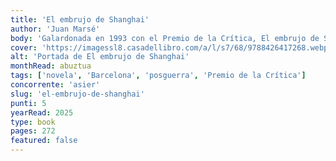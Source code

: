 ```yaml
---
title: 'El embrujo de Shanghai'
author: 'Juan Marsé'
body: 'Galardonada en 1993 con el Premio de la Crítica, El embrujo de Shanghai es una estremecedora fábula sobre los sueños y las derrotas de niños y adultos, asfixiados todos por el aire gris de la Barcelona de posguerra. En la Barcelona de 1984, el capitán Blay, con su cabeza vendada y sus suspicacias sobre los escapes de gas que están a punto de hacer volar toda la ciudad, se pasea por el barrio sacudido aún por los estertores de la guerra perdida y acompañado por los espectros gimientes de sus hijos muertos. El pequeño Daniel le escolta a través de aquellas calles póstumas, en las que conocerá a los hermanos Chacón, quienes custodian la verja de entrada de la casa en la que convalece Susana, una niña enferma de los pulmones, hija de la señora Anita, bella y ajada taquillera de cine, y de Kim, un revolucionario, huido del país y nimbado por el fulgor mítico de los furtivos.'
cover: 'https://imagessl8.casadellibro.com/a/l/s7/68/9788426417268.webp'
alt: 'Portada de El embrujo de Shanghai'
monthRead: abuztua
tags: ['novela', 'Barcelona', 'posguerra', 'Premio de la Crítica']
concorrente: 'asier'
slug: 'el-embrujo-de-shanghai'
punti: 5
yearRead: 2025
type: book
pages: 272
featured: false
---
```

